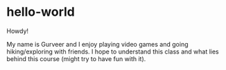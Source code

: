 # hello-world
Howdy!

My name is Gurveer and I enjoy playing video games and going hiking/exploring with friends.
I hope to understand this class and what lies behind this course (might try to have fun with it).
